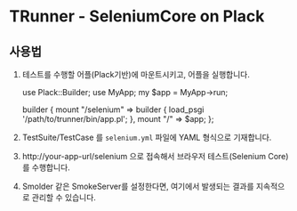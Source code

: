 TRunner - SeleniumCore on Plack
===============================

사용법
------

1. 테스트를 수행할 어플(Plack기반)에 마운트시키고, 어플을 실행합니다.

    use Plack::Builder;
    use MyApp;
    my $app = MyApp->run;
    
    builder {
        mount "/selenium" => builder {
            load_psgi '/path/to/trunner/bin/app.pl';
        },
        mount "/" => $app; 
    };

2. TestSuite/TestCase 를 `selenium.yml` 파일에 YAML 형식으로 기재합니다.

3. http://your-app-url/selenium 으로 접속해서 브라우저 테스트(Selenium Core) 를 수행합니다.

4. Smolder 같은 SmokeServer를 설정한다면, 여기에서 발생되는 결과를 지속적으로 관리할 수 있습니다.

